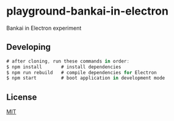 # playground-bankai-in-electron
Bankai in Electron experiment

## Developing
```js
# after cloning, run these commands in order:
$ npm install       # install dependencies
$ npm run rebuild   # compile dependencies for Electron
$ npm start         # boot application in development mode
```

## License
[MIT](https://tldrlegal.com/license/mit-license)
